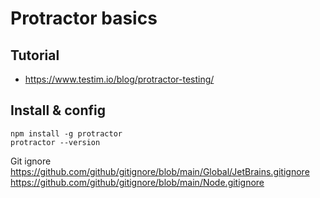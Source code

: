 # Protractor basics
## Tutorial
* https://www.testim.io/blog/protractor-testing/

## Install & config
``` npm install -g protractor ```  
``` protractor --version ```  
  
Git ignore  
https://github.com/github/gitignore/blob/main/Global/JetBrains.gitignore  
https://github.com/github/gitignore/blob/main/Node.gitignore  
